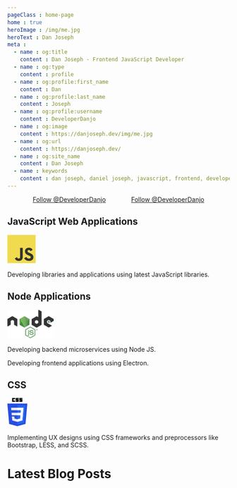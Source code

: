 ```yaml
---
pageClass : home-page
home : true
heroImage : /img/me.jpg
heroText : Dan Joseph
meta :
  - name : og:title
    content : Dan Joseph - Frontend JavaScript Developer
  - name : og:type
    content : profile
  - name : og:profile:first_name
    content : Dan
  - name : og:profile:last_name
    content : Joseph
  - name : og:profile:username
    content : DeveloperDanjo
  - name : og:image
    content : https://danjoseph.dev/img/me.jpg
  - name : og:url
    content : https://danjoseph.dev/
  - name : og:site_name
    content : Dan Joseph
  - name : keywords
    content : dan joseph, daniel joseph, javascript, frontend, developer, node, electron, es6, css, less, scss
---
```

<div style="display: flex; justify-content: space-evenly;">
<div>
<a href="https://twitter.com/DeveloperDanjo?ref_src=twsrc%5Etfw" class="twitter-follow-button" data-show-count="false">Follow @DeveloperDanjo</a>
<script async src="https://platform.twitter.com/widgets.js" charset="utf-8"></script>
</div>
<div>
<a class="github-button" href="https://github.com/DeveloperDanjo" aria-label="Follow @DeveloperDanjo on GitHub">Follow @DeveloperDanjo</a>
<script async defer src="https://buttons.github.io/buttons.js"></script>
</div>
</div>

<div class="features">
    <div class="feature">
        <h2>JavaScript Web Applications</h2>
        <div class="feature-img"><img src="/img/js-logo.png" height="64" /></div>
        <p>Developing libraries and applications using latest JavaScript libraries.</p>
    </div>
    <div class="feature">
        <h2>Node Applications</h2>
        <div class="feature-img"><img src="/img/node-logo.png" height="64" /></div>
        <p>Developing backend microservices using Node JS.</p>
        <p>Developing frontend applications using Electron.</p>
    </div>
    <div class="feature">
        <h2>CSS</h2>
        <div class="feature-img"><img src="/img/css-logo.png" height="64" /></div>
        <p>Implementing UX designs using CSS frameworks and preprocessors like Bootstrap, LESS, and SCSS.</p>
    </div>
</div>

# Latest Blog Posts
<Posts page="blog" limit=5 />